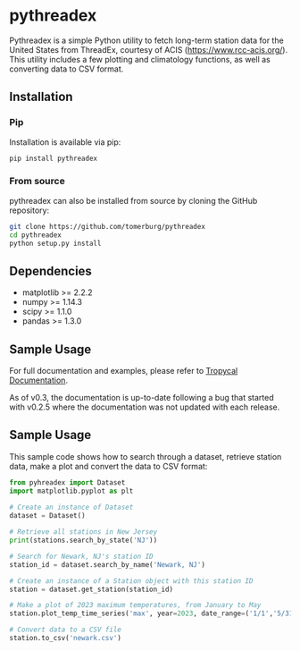 # pythreadex
Pythreadex is a simple Python utility to fetch long-term station data for the United States from ThreadEx, courtesy of ACIS (https://www.rcc-acis.org/). This utility includes a few plotting and climatology functions, as well as converting data to CSV format.

## Installation


### Pip

Installation is available via pip:

```sh
pip install pythreadex
```

### From source

pythreadex can also be installed from source by cloning the GitHub repository:

```sh
git clone https://github.com/tomerburg/pythreadex
cd pythreadex
python setup.py install
```

## Dependencies
- matplotlib >= 2.2.2
- numpy >= 1.14.3
- scipy >= 1.1.0
- pandas >= 1.3.0

## Sample Usage
For full documentation and examples, please refer to [Tropycal Documentation](https://tropycal.github.io/tropycal/).

As of v0.3, the documentation is up-to-date following a bug that started with v0.2.5 where the documentation was not updated with each release.

## Sample Usage
This sample code shows how to search through a dataset, retrieve station data, make a plot and convert the data to CSV format:

```python
from pyhreadex import Dataset
import matplotlib.pyplot as plt
            
# Create an instance of Dataset
dataset = Dataset()

# Retrieve all stations in New Jersey
print(stations.search_by_state('NJ'))

# Search for Newark, NJ's station ID
station_id = dataset.search_by_name('Newark, NJ')

# Create an instance of a Station object with this station ID
station = dataset.get_station(station_id)

# Make a plot of 2023 maximum temperatures, from January to May
station.plot_temp_time_series('max', year=2023, date_range=('1/1','5/31'))

# Convert data to a CSV file
station.to_csv('newark.csv')
```
